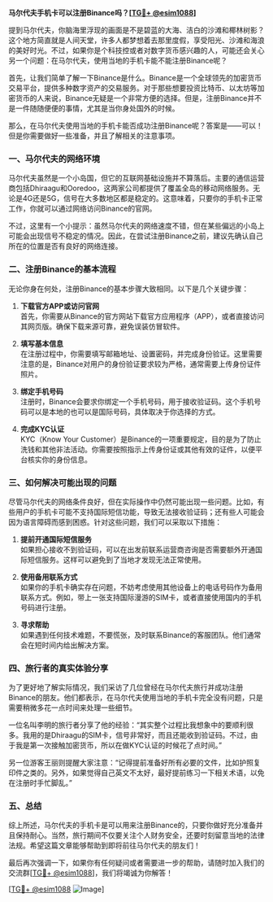 **马尔代夫手机卡可以注册Binance吗？[[TG💪+ @esim1088](https://t.me/s/esim1088)]**

提到马尔代夫，你脑海里浮现的画面是不是碧蓝的大海、洁白的沙滩和椰林树影？这个地方简直就是人间天堂，许多人都梦想着去那里度假，享受阳光、沙滩和海浪的美好时光。不过，如果你是个科技控或者对数字货币感兴趣的人，可能还会关心另一个问题：在马尔代夫，使用当地的手机卡能不能注册Binance呢？

首先，让我们简单了解一下Binance是什么。Binance是一个全球领先的加密货币交易平台，提供多种数字资产的交易服务。对于那些想要投资比特币、以太坊等加密货币的人来说，Binance无疑是一个非常方便的选择。但是，注册Binance并不是一件随随便便的事情，尤其是当你身处国外的时候。

那么，在马尔代夫使用当地的手机卡能否成功注册Binance呢？答案是——可以！但是你需要做好一些准备，并且了解相关的注意事项。

### 一、马尔代夫的网络环境

马尔代夫虽然是一个小岛国，但它的互联网基础设施并不算落后。主要的通信运营商包括Dhiraagu和Ooredoo，这两家公司都提供了覆盖全岛的移动网络服务。无论是4G还是5G，信号在大多数地区都是稳定的。这意味着，只要你的手机卡正常工作，你就可以通过网络访问Binance的官网。

不过，这里有一个小提示：虽然马尔代夫的网络速度不错，但在某些偏远的小岛上可能会出现信号不稳定的情况。因此，在尝试注册Binance之前，建议先确认自己所在的位置是否有良好的网络连接。

### 二、注册Binance的基本流程

无论你身在何处，注册Binance的基本步骤大致相同。以下是几个关键步骤：

1. **下载官方APP或访问官网**  
   首先，你需要从Binance的官方网站下载官方应用程序（APP），或者直接访问其网页版。确保下载来源可靠，避免误装仿冒软件。

2. **填写基本信息**  
   在注册过程中，你需要填写邮箱地址、设置密码，并完成身份验证。这里需要注意的是，Binance对用户的身份验证要求较为严格，通常需要上传身份证件照片。

3. **绑定手机号码**  
   注册时，Binance会要求你绑定一个手机号码，用于接收验证码。这个手机号码可以是本地的也可以是国际号码，具体取决于你选择的方式。

4. **完成KYC认证**  
   KYC（Know Your Customer）是Binance的一项重要规定，目的是为了防止洗钱和其他非法活动。你需要按照指示上传身份证或其他有效的证件，以便平台核实你的身份信息。

### 三、如何解决可能出现的问题

尽管马尔代夫的网络条件良好，但在实际操作中仍然可能出现一些问题。比如，有些用户的手机卡可能不支持国际短信功能，导致无法接收验证码；还有些人可能会因为语言障碍而感到困惑。针对这些问题，我们可以采取以下措施：

1. **提前开通国际短信服务**  
   如果担心接收不到验证码，可以在出发前联系运营商咨询是否需要额外开通国际短信服务。这样可以避免到了当地才发现无法正常使用。

2. **使用备用联系方式**  
   如果你的手机卡确实存在问题，不妨考虑使用其他设备上的电话号码作为备用联系方式。例如，带上一张支持国际漫游的SIM卡，或者直接使用国内的手机号码进行注册。

3. **寻求帮助**  
   如果遇到任何技术难题，不要慌张，及时联系Binance的客服团队。他们通常会在短时间内给出解决方案。

### 四、旅行者的真实体验分享

为了更好地了解实际情况，我们采访了几位曾经在马尔代夫旅行并成功注册Binance的朋友。他们都表示，在马尔代夫使用当地的手机卡完全没有问题，只是需要稍微多花一点时间来处理一些细节。

一位名叫李明的旅行者分享了他的经验：“其实整个过程比我想象中的要顺利很多。我用的是Dhiraagu的SIM卡，信号非常好，而且还能收到验证码。不过，由于我是第一次接触加密货币，所以在做KYC认证的时候花了点时间。”

另一位游客王丽则提醒大家注意：“记得提前准备好所有必要的文件，比如护照复印件之类的。另外，如果觉得自己英文不太好，最好提前练习一下相关术语，以免在注册时手忙脚乱。”

### 五、总结

综上所述，马尔代夫的手机卡是可以用来注册Binance的，只要你做好充分准备并且保持耐心。当然，旅行期间不仅要关注个人财务安全，还要时刻留意当地的法律法规。希望这篇文章能够帮助到即将前往马尔代夫的朋友们！

最后再次强调一下，如果你有任何疑问或者需要进一步的帮助，请随时加入我们的交流群[[TG💪+ @esim1088](https://t.me/s/esim1088)]，我们将竭诚为你解答！

[[TG💪+ @esim1088](https://t.me/s/esim1088) ![Image](https://i.postimg.cc/4NQfJmqS/Snipaste-2025-05-13-00-14-12.png)]